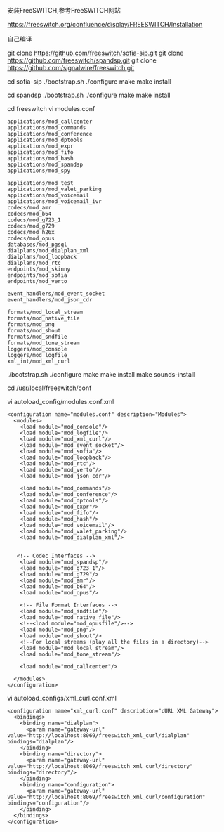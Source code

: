 安装FreeSWITCH,参考FreeSWITCH网站

https://freeswitch.org/confluence/display/FREESWITCH/Installation


自己编译

git clone https://github.com/freeswitch/sofia-sip.git
git clone https://github.com/freeswitch/spandsp.git
git clone https://github.com/signalwire/freeswitch.git

cd sofia-sip
./bootstrap.sh
./configure
make
make install

cd spandsp
./bootstrap.sh
./configure
make
make install

cd freeswitch
vi modules.conf

```
applications/mod_callcenter
applications/mod_commands
applications/mod_conference
applications/mod_dptools
applications/mod_expr
applications/mod_fifo
applications/mod_hash
applications/mod_spandsp
applications/mod_spy

applications/mod_test
applications/mod_valet_parking
applications/mod_voicemail
applications/mod_voicemail_ivr
codecs/mod_amr
codecs/mod_b64
codecs/mod_g723_1
codecs/mod_g729
codecs/mod_h26x
codecs/mod_opus
databases/mod_pgsql
dialplans/mod_dialplan_xml
dialplans/mod_loopback
dialplans/mod_rtc
endpoints/mod_skinny
endpoints/mod_sofia
endpoints/mod_verto

event_handlers/mod_event_socket
event_handlers/mod_json_cdr

formats/mod_local_stream
formats/mod_native_file
formats/mod_png
formats/mod_shout
formats/mod_sndfile
formats/mod_tone_stream
loggers/mod_console
loggers/mod_logfile
xml_int/mod_xml_curl
```

./bootstrap.sh
./configure
make
make install
make sounds-install

cd /usr/local/freeswitch/conf

vi autoload_config/modules.conf.xml
```
<configuration name="modules.conf" description="Modules">
  <modules>
    <load module="mod_console"/>
    <load module="mod_logfile"/>
    <load module="mod_xml_curl"/>
    <load module="mod_event_socket"/>
    <load module="mod_sofia"/>
    <load module="mod_loopback"/>
    <load module="mod_rtc"/>
    <load module="mod_verto"/>
    <load module="mod_json_cdr"/>

    <load module="mod_commands"/>
    <load module="mod_conference"/>
    <load module="mod_dptools"/>
    <load module="mod_expr"/>
    <load module="mod_fifo"/>
    <load module="mod_hash"/>
    <load module="mod_voicemail"/>
    <load module="mod_valet_parking"/>
    <load module="mod_dialplan_xml"/>


   <!-- Codec Interfaces -->
    <load module="mod_spandsp"/>
    <load module="mod_g723_1"/>
    <load module="mod_g729"/>
    <load module="mod_amr"/>
    <load module="mod_b64"/>
    <load module="mod_opus"/>

    <!-- File Format Interfaces -->
    <load module="mod_sndfile"/>
    <load module="mod_native_file"/>
    <!--<load module="mod_opusfile"/>-->
    <load module="mod_png"/>
    <load module="mod_shout"/>
    <!--For local streams (play all the files in a directory)-->
    <load module="mod_local_stream"/>
    <load module="mod_tone_stream"/>

    <load module="mod_callcenter"/>

  </modules>
</configuration>
```

vi autoload_configs/xml_curl.conf.xml

```
<configuration name="xml_curl.conf" description="cURL XML Gateway">
  <bindings>
    <binding name="dialplan">
      <param name="gateway-url" value="http://localhost:8069/freeswitch_xml_curl/dialplan" bindings="dialplan"/>
    </binding>
    <binding name="directory">
      <param name="gateway-url" value="http://localhost:8069/freeswitch_xml_curl/directory" bindings="directory"/>
    </binding>
    <binding name="configuration">
      <param name="gateway-url" value="http://localhost:8069/freeswitch_xml_curl/configuration" bindings="configuration"/>
    </binding>
  </bindings>
</configuration>
```
